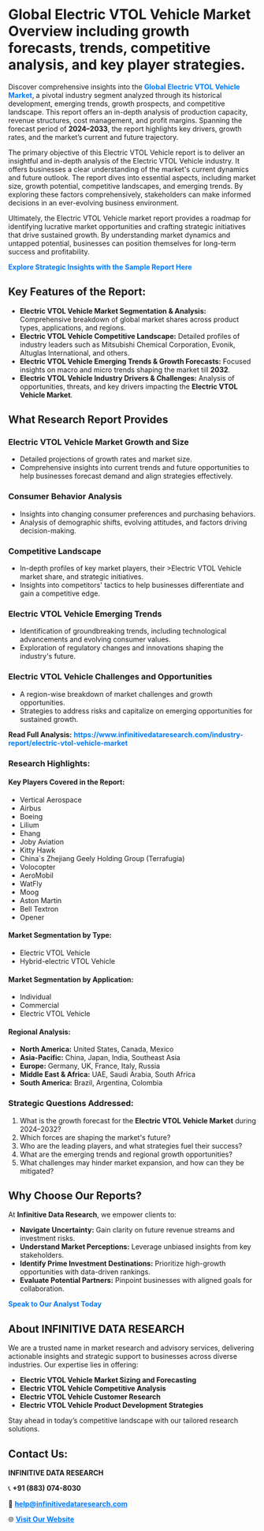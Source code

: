 <h1>Global Electric VTOL Vehicle Market Overview including growth forecasts, trends, competitive analysis, and key player strategies.</h1>
<p>
Discover comprehensive insights into the 
<a href="https://www.infinitivedataresearch.com/industry-report/electric-vtol-vehicle-market" rel="dofollow" style="color: #007BFF; text-decoration: none;"><strong>Global Electric VTOL Vehicle Market</strong></a>, a pivotal industry segment analyzed through its historical development, emerging trends, growth prospects, and competitive landscape. This report offers an in-depth analysis of production capacity, revenue structures, cost management, and profit margins. Spanning the forecast period of <strong>2024–2033</strong>, the report highlights key drivers, growth rates, and the market’s current and future trajectory.
</p>
<p>
The primary objective of this Electric VTOL Vehicle report is to deliver an insightful and in-depth analysis of the Electric VTOL Vehicle industry. It offers businesses a clear understanding of the market's current dynamics and future outlook. The report dives into essential aspects, including market size, growth potential, competitive landscapes, and emerging trends. By exploring these factors comprehensively, stakeholders can make informed decisions in an ever-evolving business environment.
</p>
<p>
Ultimately, the Electric VTOL Vehicle market report provides a roadmap for identifying lucrative market opportunities and crafting strategic initiatives that drive sustained growth. By understanding market dynamics and untapped potential, businesses can position themselves for long-term success and profitability.
</p>
<p>
<a href="https://www.infinitivedataresearch.com/request-sample/reportId=102631" style="color: #007BFF; text-decoration: none;"><strong>Explore Strategic Insights with the Sample Report Here</strong></a>
</p>

<h2>Key Features of the Report:</h2>
<ul>
<li><strong>Electric VTOL Vehicle Market Segmentation & Analysis:</strong> Comprehensive breakdown of global market shares across product types, applications, and regions.</li>
<li><strong>Electric VTOL Vehicle Competitive Landscape:</strong> Detailed profiles of industry leaders such as Mitsubishi Chemical Corporation, Evonik, Altuglas International, and others.</li>
<li><strong>Electric VTOL Vehicle Emerging Trends & Growth Forecasts:</strong> Focused insights on macro and micro trends shaping the market till <strong>2032</strong>.</li>
<li><strong>Electric VTOL Vehicle Industry Drivers & Challenges:</strong> Analysis of opportunities, threats, and key drivers impacting the <strong>Electric VTOL Vehicle Market</strong>.</li>
</ul>

<h2>What Research Report Provides</h2>
<h3>Electric VTOL Vehicle Market Growth and Size</h3>
<ul>
<li>Detailed projections of growth rates and market size.</li>
<li>Comprehensive insights into current trends and future opportunities to help businesses forecast demand and align strategies effectively.</li>
</ul>

<h3>Consumer Behavior Analysis</h3>
<ul>
<li>Insights into changing consumer preferences and purchasing behaviors.</li>
<li>Analysis of demographic shifts, evolving attitudes, and factors driving decision-making.</li>
</ul>

<h3>Competitive Landscape</h3>
<ul>
<li>In-depth profiles of key market players, their >Electric VTOL Vehicle market share, and strategic initiatives.</li>
<li>Insights into competitors' tactics to help businesses differentiate and gain a competitive edge.</li>
</ul>

<h3>Electric VTOL Vehicle Emerging Trends</h3>
<ul>
<li>Identification of groundbreaking trends, including technological advancements and evolving consumer values.</li>
<li>Exploration of regulatory changes and innovations shaping the industry's future.</li>
</ul>

<h3>Electric VTOL Vehicle Challenges and Opportunities</h3>
<ul>
<li>A region-wise breakdown of market challenges and growth opportunities.</li>
<li>Strategies to address risks and capitalize on emerging opportunities for sustained growth.</li>
</ul>
<p><strong>Read Full Analysis:</strong> <a href="https://www.infinitivedataresearch.com/industry-report/electric-vtol-vehicle-market" rel="dofollow" style="color: #007BFF; text-decoration: none;"><strong>https://www.infinitivedataresearch.com/industry-report/electric-vtol-vehicle-market</strong></a></p>
<h3>Research Highlights:</h3>
<h4>Key Players Covered in the Report:</h4>
<ul><li>Vertical Aerospace</li><li>Airbus</li><li>Boeing</li><li>Lilium</li><li>Ehang</li><li>Joby Aviation</li><li>Kitty Hawk</li><li>China`s Zhejiang Geely Holding Group (Terrafugia)</li><li>Volocopter</li><li>AeroMobil</li><li>WatFly</li><li>Moog</li><li>Aston Martin</li><li>Bell Textron</li><li>Opener</li></ul>
<h4>Market Segmentation by Type:</h4>
<ul><li>Electric VTOL Vehicle</li><li>Hybrid-electric VTOL Vehicle</li></ul>
<h4>Market Segmentation by Application:</h4>
<ul><li>Individual</li><li>Commercial</li><li>Electric VTOL Vehicle</li></ul>

<h4>Regional Analysis:</h4>
<ul>
<li><strong>North America:</strong> United States, Canada, Mexico</li>
<li><strong>Asia-Pacific:</strong> China, Japan, India, Southeast Asia</li>
<li><strong>Europe:</strong> Germany, UK, France, Italy, Russia</li>
<li><strong>Middle East & Africa:</strong> UAE, Saudi Arabia, South Africa</li>
<li><strong>South America:</strong> Brazil, Argentina, Colombia</li>
</ul>

<h3>Strategic Questions Addressed:</h3>
<ol>
<li>What is the growth forecast for the <strong>Electric VTOL Vehicle Market</strong> during 2024–2032?</li>
<li>Which forces are shaping the market's future?</li>
<li>Who are the leading players, and what strategies fuel their success?</li>
<li>What are the emerging trends and regional growth opportunities?</li>
<li>What challenges may hinder market expansion, and how can they be mitigated?</li>
</ol>

<h2>Why Choose Our Reports?</h2>
<p>At <strong>Infinitive Data Research</strong>, we empower clients to:</p>
<ul>
<li><strong>Navigate Uncertainty:</strong> Gain clarity on future revenue streams and investment risks.</li>
<li><strong>Understand Market Perceptions:</strong> Leverage unbiased insights from key stakeholders.</li>
<li><strong>Identify Prime Investment Destinations:</strong> Prioritize high-growth opportunities with data-driven rankings.</li>
<li><strong>Evaluate Potential Partners:</strong> Pinpoint businesses with aligned goals for collaboration.</li>
</ul>
<p><a href="https://www.infinitivedataresearch.com/industry-report/electric-vtol-vehicle-market" rel="dofollow" style="color: #007BFF; text-decoration: none;"><strong>Speak to Our Analyst Today</strong></a></p>

<h2>About INFINITIVE DATA RESEARCH</h2>
<p>We are a trusted name in market research and advisory services, delivering actionable insights and strategic support to businesses across diverse industries. Our expertise lies in offering:</p>
<ul>
<li><strong>Electric VTOL Vehicle Market Sizing and Forecasting</strong></li>
<li><strong>Electric VTOL Vehicle Competitive Analysis</strong></li>
<li><strong>Electric VTOL Vehicle Customer Research</strong></li>
<li><strong>Electric VTOL Vehicle Product Development Strategies</strong></li>
</ul>
<p>Stay ahead in today’s competitive landscape with our tailored research solutions.</p>

<h2>Contact Us:</h2>
<p><strong>INFINITIVE DATA RESEARCH</strong></p>
<p>📞 <strong>+91 (883) 074-8030</strong></p>
<p>📧 <strong><a href="mailto:help@infinitivedataresearch.com" style="color: #007BFF;">help@infinitivedataresearch.com</a></strong></p>
<p>🌐 <strong><a href="https://www.infinitivedataresearch.com" rel="dofollow" style="color: #007BFF;">Visit Our Website</a></strong></p>